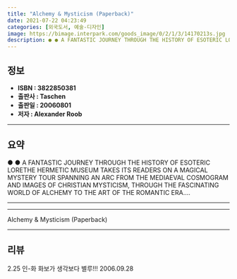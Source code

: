 ```yaml
---
title: "Alchemy & Mysticism (Paperback)"
date: 2021-07-22 04:23:49
categories: [외국도서, 예술-디자인]
image: https://bimage.interpark.com/goods_image/0/2/1/3/14170213s.jpg
description: ● ● A FANTASTIC JOURNEY THROUGH THE HISTORY OF ESOTERIC LORETHE HERMETIC MUSEUM TAKES ITS READERS ON A MAGICAL MYSTERY TOUR SPANNING AN ARC FROM THE MEDIAEVAL
---
```


## **정보**

- **ISBN : 3822850381**
- **출판사 : Taschen**
- **출판일 : 20060801**
- **저자 : Alexander Roob**

------



## **요약**

●  ●  A FANTASTIC JOURNEY THROUGH THE HISTORY OF ESOTERIC LORETHE HERMETIC MUSEUM TAKES ITS READERS ON A MAGICAL MYSTERY TOUR SPANNING AN ARC FROM THE MEDIAEVAL COSMOGRAM AND IMAGES OF CHRISTIAN MYSTICISM, THROUGH THE FASCINATING WORLD OF ALCHEMY TO THE ART OF THE ROMANTIC ERA.... 

------



------


Alchemy & Mysticism (Paperback) 

------


## **리뷰** 

2.25 인-화 화보가 생각보다 별루!!! 2006.09.28 <br/>